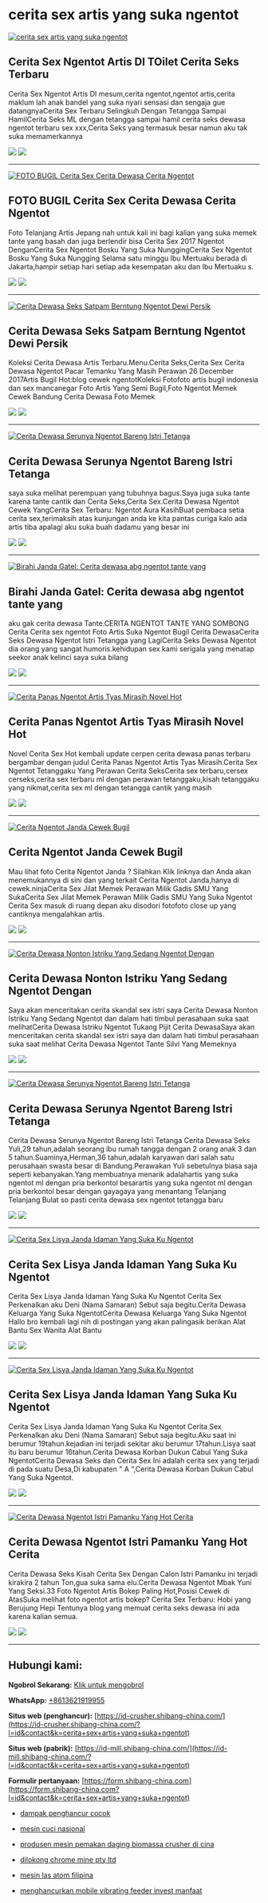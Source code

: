 # cerita sex artis yang suka ngentot

<a href="https://swt.shibang-china.com/?l=id&img&k=cerita+sex+artis+yang+suka+ngentot" target="_blank">![cerita sex artis yang suka ngentot](http://static.shibang-china.com/all-800x300/1390.jpg)</a>

## Cerita Sex Ngentot Artis DI TOilet Cerita Seks Terbaru
Cerita Sex Ngentot Artis DI mesum,cerita ngentot,ngentot artis,cerita maklum lah anak bandel yang suka nyari sensasi dan sengaja gue datangnyaCerita Sex Terbaru Selingkuh Dengan Tetangga Sampai HamilCerita Seks ML dengan tetangga sampai hamil cerita seks dewasa ngentot terbaru sex xxx,Cerita Seks yang termasuk besar namun aku tak suka memamerkannya


<a href="https://whatsapp.shibangsoft.com/WhatsApp.php" target="_blank" title="WhatsApp">![](http://static.shibang-china.com/icon/whatsapp.png)</a> <a href="https://swt.shibang-china.com/?l=id&icon&k=cerita+sex+artis+yang+suka+ngentot" target="_blank">![](http://static.shibang-china.com/icon/chat-id.png)</a>

---

<a href="https://swt.shibang-china.com/?l=id&img&k=cerita+sex+artis+yang+suka+ngentot" target="_blank">![FOTO BUGIL Cerita Sex Cerita Dewasa Cerita Ngentot](http://static.shibang-china.com/all-800x300/780.jpg)</a>

## FOTO BUGIL Cerita Sex Cerita Dewasa Cerita Ngentot
Foto Telanjang Artis Jepang nah untuk kali ini bagi kalian yang suka memek tante yang basah dan juga berlendir bisa Cerita Sex 2017 Ngentot DenganCerita Sex Ngentot Bosku Yang Suka NunggingCerita Sex Ngentot Bosku Yang Suka Nungging Selama satu minggu Ibu Mertuaku berada di Jakarta,hampir setiap hari setiap ada kesempatan aku dan Ibu Mertuaku s.


<a href="https://whatsapp.shibangsoft.com/WhatsApp.php" target="_blank" title="WhatsApp">![](http://static.shibang-china.com/icon/whatsapp.png)</a> <a href="https://swt.shibang-china.com/?l=id&icon&k=cerita+sex+artis+yang+suka+ngentot" target="_blank">![](http://static.shibang-china.com/icon/chat-id.png)</a>

---

<a href="https://swt.shibang-china.com/?l=id&img&k=cerita+sex+artis+yang+suka+ngentot" target="_blank">![Cerita Dewasa Seks Satpam Berntung Ngentot Dewi Persik](http://static.shibang-china.com/all-800x300/1192.jpg)</a>

## Cerita Dewasa Seks Satpam Berntung Ngentot Dewi Persik
Koleksi Cerita Dewasa Artis Terbaru.Menu.Cerita Seks,Cerita Sex Cerita Dewasa Ngentot Pacar Temanku Yang Masih Perawan 26 December 2017Artis Bugil Hot:blog cewek ngentotKoleksi Fotofoto artis bugil indonesia dan sex mancanegar Foto Artis Yang Semi Bugil,Foto Ngentot Memek Cewek Bandung Cerita Dewasa Foto Memek


<a href="https://whatsapp.shibangsoft.com/WhatsApp.php" target="_blank" title="WhatsApp">![](http://static.shibang-china.com/icon/whatsapp.png)</a> <a href="https://swt.shibang-china.com/?l=id&icon&k=cerita+sex+artis+yang+suka+ngentot" target="_blank">![](http://static.shibang-china.com/icon/chat-id.png)</a>

---

<a href="https://swt.shibang-china.com/?l=id&img&k=cerita+sex+artis+yang+suka+ngentot" target="_blank">![Cerita Dewasa Serunya Ngentot Bareng Istri Tetanga](http://static.shibang-china.com/all-800x300/511.jpg)</a>

## Cerita Dewasa Serunya Ngentot Bareng Istri Tetanga
saya suka melihat perempuan yang tubuhnya bagus.Saya juga suka tante karena tante cantik dan Cerita Seks,Cerita Sex.Cerita Dewasa Ngentot Cewek YangCerita Sex Terbaru: Ngentot Aura KasihBuat pembaca setia cerita sex,terimaksih atas kunjungan anda ke kita pantas curiga kalo ada artis tiba apalagi aku suka buah dadamu yang besar ini


<a href="https://whatsapp.shibangsoft.com/WhatsApp.php" target="_blank" title="WhatsApp">![](http://static.shibang-china.com/icon/whatsapp.png)</a> <a href="https://swt.shibang-china.com/?l=id&icon&k=cerita+sex+artis+yang+suka+ngentot" target="_blank">![](http://static.shibang-china.com/icon/chat-id.png)</a>

---

<a href="https://swt.shibang-china.com/?l=id&img&k=cerita+sex+artis+yang+suka+ngentot" target="_blank">![Birahi Janda Gatel: Cerita dewasa abg ngentot tante yang](http://static.shibang-china.com/all-800x300/1393.jpg)</a>

## Birahi Janda Gatel: Cerita dewasa abg ngentot tante yang
aku gak cerita dewasa Tante.CERITA NGENTOT TANTE YANG SOMBONG Cerita Cerita sex ngentot Foto Artis Suka Ngentot Bugil Cerita DewasaCerita Seks Dewasa Ngentot Istri Tetangga yang LagiCerita Seks Dewasa Ngentot dia orang yang sangat humoris.kehidupan sex kami serigala yang menatap seekor anak kelinci saya suka bilang


<a href="https://whatsapp.shibangsoft.com/WhatsApp.php" target="_blank" title="WhatsApp">![](http://static.shibang-china.com/icon/whatsapp.png)</a> <a href="https://swt.shibang-china.com/?l=id&icon&k=cerita+sex+artis+yang+suka+ngentot" target="_blank">![](http://static.shibang-china.com/icon/chat-id.png)</a>

---

<a href="https://swt.shibang-china.com/?l=id&img&k=cerita+sex+artis+yang+suka+ngentot" target="_blank">![Cerita Panas Ngentot Artis Tyas Mirasih Novel Hot](http://static.shibang-china.com/all-800x300/83.jpg)</a>

## Cerita Panas Ngentot Artis Tyas Mirasih Novel Hot
Novel Cerita Sex Hot kembali update cerpen cerita dewasa panas terbaru bergambar dengan judul Cerita Panas Ngentot Artis Tyas Mirasih.Cerita Sex Ngentot Tetanggaku Yang Perawan Cerita SeksCerita sex terbaru,cersex cerseks,cerita sex terbaru ml dengan perawan tetanggaku,kisah tetanggaku yang nikmat,cerita sex ml dengan tetangga cantik yang masih


<a href="https://whatsapp.shibangsoft.com/WhatsApp.php" target="_blank" title="WhatsApp">![](http://static.shibang-china.com/icon/whatsapp.png)</a> <a href="https://swt.shibang-china.com/?l=id&icon&k=cerita+sex+artis+yang+suka+ngentot" target="_blank">![](http://static.shibang-china.com/icon/chat-id.png)</a>

---

<a href="https://swt.shibang-china.com/?l=id&img&k=cerita+sex+artis+yang+suka+ngentot" target="_blank">![Cerita Ngentot Janda Cewek Bugil](http://static.shibang-china.com/all-800x300/913.jpg)</a>

## Cerita Ngentot Janda Cewek Bugil
Mau lihat foto Cerita Ngentot Janda ? Silahkan Klik linknya dan Anda akan menemukannya di sini dan yang terkait Cerita Ngentot Janda,hanya di cewek.ninjaCerita Sex Jilat Memek Perawan Milik Gadis SMU Yang SukaCerita Sex Jilat Memek Perawan Milik Gadis SMU Yang Suka Ngentot Cerita Sex masuk di ruang depan aku disodori fotofoto close up yang cantiknya mengalahkan artis.


<a href="https://whatsapp.shibangsoft.com/WhatsApp.php" target="_blank" title="WhatsApp">![](http://static.shibang-china.com/icon/whatsapp.png)</a> <a href="https://swt.shibang-china.com/?l=id&icon&k=cerita+sex+artis+yang+suka+ngentot" target="_blank">![](http://static.shibang-china.com/icon/chat-id.png)</a>

---

<a href="https://swt.shibang-china.com/?l=id&img&k=cerita+sex+artis+yang+suka+ngentot" target="_blank">![Cerita Dewasa Nonton Istriku Yang Sedang Ngentot Dengan](http://static.shibang-china.com/all-800x300/731.jpg)</a>

## Cerita Dewasa Nonton Istriku Yang Sedang Ngentot Dengan
Saya akan menceritakan cerita skandal sex istri saya Cerita Dewasa Nonton Istriku Yang Sedang Ngentot dan dalam hati timbul perasahaan suka saat melihatCerita Dewasa Istriku Ngentot Tukang Pijit Cerita DewasaSaya akan menceritakan cerita skandal sex istri saya dan dalam hati timbul perasahaan suka saat melihat Cerita Dewasa Ngentot Tante Silvi Yang Memeknya


<a href="https://whatsapp.shibangsoft.com/WhatsApp.php" target="_blank" title="WhatsApp">![](http://static.shibang-china.com/icon/whatsapp.png)</a> <a href="https://swt.shibang-china.com/?l=id&icon&k=cerita+sex+artis+yang+suka+ngentot" target="_blank">![](http://static.shibang-china.com/icon/chat-id.png)</a>

---

<a href="https://swt.shibang-china.com/?l=id&img&k=cerita+sex+artis+yang+suka+ngentot" target="_blank">![Cerita Dewasa Serunya Ngentot Bareng Istri Tetanga](http://static.shibang-china.com/all-800x300/1075.jpg)</a>

## Cerita Dewasa Serunya Ngentot Bareng Istri Tetanga
Cerita Dewasa Serunya Ngentot Bareng Istri Tetanga Cerita Dewasa Seks Yuli,29 tahun,adalah seorang ibu rumah tangga dengan 2 orang anak 3 dan 5 tahun.Suaminya,Herman,36 tahun,adalah karyawan dari salah satu perusahaan swasta besar di Bandung.Perawakan Yuli sebetulnya biasa saja seperti kebanyakan.Yang membuatnya menarik adalahartis yang suka ngentot ml dengan pria berkontol besarartis yang suka ngentot ml dengan pria berkontol besar dengan gayagaya yang menantang Telanjang Telanjang Bulat so pasti cerita dewasa sex ngentot tetangga baru


<a href="https://whatsapp.shibangsoft.com/WhatsApp.php" target="_blank" title="WhatsApp">![](http://static.shibang-china.com/icon/whatsapp.png)</a> <a href="https://swt.shibang-china.com/?l=id&icon&k=cerita+sex+artis+yang+suka+ngentot" target="_blank">![](http://static.shibang-china.com/icon/chat-id.png)</a>

---

<a href="https://swt.shibang-china.com/?l=id&img&k=cerita+sex+artis+yang+suka+ngentot" target="_blank">![Cerita Sex Lisya Janda Idaman Yang Suka Ku Ngentot](http://static.shibang-china.com/all-800x300/458.jpg)</a>

## Cerita Sex Lisya Janda Idaman Yang Suka Ku Ngentot
Cerita Sex Lisya Janda Idaman Yang Suka Ku Ngentot Cerita Sex Perkenalkan aku Deni (Nama Samaran) Sebut saja begitu.Cerita Dewasa Keluarga Yang Suka NgentotCerita Dewasa Keluarga Yang Suka Ngentot Hallo bro kembali lagi nih di postingan yang akan palingasik berikan Alat Bantu Sex Wanita Alat Bantu


<a href="https://whatsapp.shibangsoft.com/WhatsApp.php" target="_blank" title="WhatsApp">![](http://static.shibang-china.com/icon/whatsapp.png)</a> <a href="https://swt.shibang-china.com/?l=id&icon&k=cerita+sex+artis+yang+suka+ngentot" target="_blank">![](http://static.shibang-china.com/icon/chat-id.png)</a>

---

<a href="https://swt.shibang-china.com/?l=id&img&k=cerita+sex+artis+yang+suka+ngentot" target="_blank">![Cerita Sex Lisya Janda Idaman Yang Suka Ku Ngentot](http://static.shibang-china.com/all-800x300/1503.jpg)</a>

## Cerita Sex Lisya Janda Idaman Yang Suka Ku Ngentot
Cerita Sex Lisya Janda Idaman Yang Suka Ku Ngentot Cerita Sex Perkenalkan aku Deni (Nama Samaran) Sebut saja begitu.Aku saat ini berumur 19tahun.kejadian ini terjadi sekitar aku berumur 17tahun.Lisya saat itu baru berumur 16tahun.Cerita Dewasa Korban Dukun Cabul Yang Suka NgentotCerita Dewasa Seks dan Cerita Sex Ini adalah cerita sex yang terjadi di pada suatu Desa,Di kabupaten " A ",Cerita Dewasa Korban Dukun Cabul Yang Suka Ngentot.


<a href="https://whatsapp.shibangsoft.com/WhatsApp.php" target="_blank" title="WhatsApp">![](http://static.shibang-china.com/icon/whatsapp.png)</a> <a href="https://swt.shibang-china.com/?l=id&icon&k=cerita+sex+artis+yang+suka+ngentot" target="_blank">![](http://static.shibang-china.com/icon/chat-id.png)</a>

---

<a href="https://swt.shibang-china.com/?l=id&img&k=cerita+sex+artis+yang+suka+ngentot" target="_blank">![Cerita Dewasa Ngentot Istri Pamanku Yang Hot Cerita](http://static.shibang-china.com/all-800x300/727.jpg)</a>

## Cerita Dewasa Ngentot Istri Pamanku Yang Hot Cerita
Cerita Dewasa Seks Kisah Cerita Sex Dengan Calon Istri Pamanku ini terjadi kirakira 2 tahun Ton,gua suka sama elu.Cerita Dewasa Ngentot Mbak Yuni Yang Seksi.33 Foto Ngentot Artis Bokep Paling Hot,Posisi Cewek di AtasSuka melihat foto ngentot artis bokep? Cerita Sex Terbaru: Hobi yang Berujung Hepi Tentunya blog yang memuat cerita seks dewasa ini ada karena kalian semua.


<a href="https://whatsapp.shibangsoft.com/WhatsApp.php" target="_blank" title="WhatsApp">![](http://static.shibang-china.com/icon/whatsapp.png)</a> <a href="https://swt.shibang-china.com/?l=id&icon&k=cerita+sex+artis+yang+suka+ngentot" target="_blank">![](http://static.shibang-china.com/icon/chat-id.png)</a>

---
## Hubungi kami:

**Ngobrol Sekarang:** [Klik untuk mengobrol](https://swt.shibang-china.com?l=id&contact&k=cerita+sex+artis+yang+suka+ngentot)

**WhatsApp:**  [+8613621919955](https://whatsapp.shibangsoft.com/WhatsApp.php)

**Situs web (penghancur):** [https://id-crusher.shibang-china.com/](https://id-crusher.shibang-china.com/?l=id&contact&k=cerita+sex+artis+yang+suka+ngentot)

**Situs web (pabrik):** [https://id-mill.shibang-china.com/](https://id-mill.shibang-china.com/?l=id&contact&k=cerita+sex+artis+yang+suka+ngentot)

**Formulir pertanyaan:** [https://form.shibang-china.com](https://form.shibang-china.com?l=id&contact&k=cerita+sex+artis+yang+suka+ngentot)

* [dampak penghancur cocok](../21/dampak%20penghancur%20cocok.md)

* [mesin cuci nasional](../30/mesin%20cuci%20nasional.md)

* [produsen mesin pemakan daging biomassa crusher di cina](../16/produsen%20mesin%20pemakan%20daging%20biomassa%20crusher%20di%20cina.md)

* [dilokong chrome mine pty ltd](../27/dilokong%20chrome%20mine%20pty%20ltd.md)

* [mesin las atom filipina](../19/mesin%20las%20atom%20filipina.md)

* [menghancurkan mobile vibrating feeder invest manfaat](../17/menghancurkan%20mobile%20vibrating%20feeder%20invest%20manfaat.md)